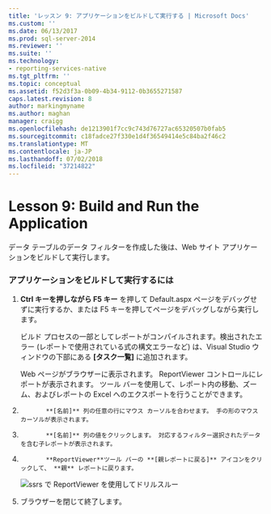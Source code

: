 ```yaml
---
title: 'レッスン 9: アプリケーションをビルドして実行する | Microsoft Docs'
ms.custom: ''
ms.date: 06/13/2017
ms.prod: sql-server-2014
ms.reviewer: ''
ms.suite: ''
ms.technology:
- reporting-services-native
ms.tgt_pltfrm: ''
ms.topic: conceptual
ms.assetid: f52d3f3a-0b09-4b34-9112-0b3655271587
caps.latest.revision: 8
author: markingmyname
ms.author: maghan
manager: craigg
ms.openlocfilehash: de1213901f7cc9c743d76727ac65320507b0fab5
ms.sourcegitcommit: c18fadce27f330e1d4f36549414e5c84ba2f46c2
ms.translationtype: MT
ms.contentlocale: ja-JP
ms.lasthandoff: 07/02/2018
ms.locfileid: "37214822"
---
```

# <a name="lesson-9-build-and-run-the-application"></a>Lesson 9: Build and Run the Application
  データ テーブルのデータ フィルターを作成した後は、Web サイト アプリケーションをビルドして実行します。  
  
### <a name="to-build-and-run-the-application"></a>アプリケーションをビルドして実行するには  
  
1.  **Ctrl キーを押しながら F5 キー** を押して Default.aspx ページをデバッグせずに実行するか、または F5 キーを押してページをデバッグしながら実行します。  
  
     ビルド プロセスの一部としてレポートがコンパイルされます。検出されたエラー (レポートで使用されている式の構文エラーなど) は、Visual Studio ウィンドウの下部にある **[タスク一覧]** に追加されます。  
  
     Web ページがブラウザーに表示されます。 ReportViewer コントロールにレポートが表示されます。 ツール バーを使用して、レポート内の移動、ズーム、およびレポートの Excel へのエクスポートを行うことができます。  
  
2.  
              **[名前]** 列の任意の行にマウス カーソルを合わせます。 手の形のマウス カーソルが表示されます。  
  
3.  
              **[名前]** 列の値をクリックします。 対応するフィルター選択されたデータを含む子レポートが表示されます。  
  
4.  
              **ReportViewer**ツール バーの **[親レポートに戻る]** アイコンをクリックして、 **親** レポートに戻ります。  
  
     ![ssrs で ReportViewer を使用してドリルスルー](../../2014/tutorials/media/ssrs-drillthrough-report.png "ssrs で ReportViewer を使用してドリルスルー")  
  
5.  ブラウザーを閉じて終了します。  
  
  
